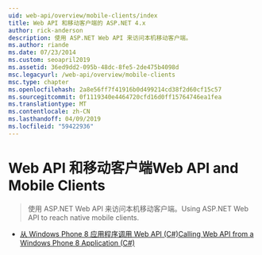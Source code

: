 ```yaml
---
uid: web-api/overview/mobile-clients/index
title: Web API 和移动客户端的 ASP.NET 4.x
author: rick-anderson
description: 使用 ASP.NET Web API 来访问本机移动客户端。
ms.author: riande
ms.date: 07/23/2014
ms.custom: seoapril2019
ms.assetid: 36ed9dd2-095b-48dc-8fe5-2de475b4098d
msc.legacyurl: /web-api/overview/mobile-clients
msc.type: chapter
ms.openlocfilehash: 2a8e56ff7f41916b0d499214cd38f2d60cf15c57
ms.sourcegitcommit: 0f1119340e4464720cfd16d0ff15764746ea1fea
ms.translationtype: MT
ms.contentlocale: zh-CN
ms.lasthandoff: 04/09/2019
ms.locfileid: "59422936"
---
```

# <a name="web-api-and-mobile-clients"></a><span data-ttu-id="36882-103">Web API 和移动客户端</span><span class="sxs-lookup"><span data-stu-id="36882-103">Web API and Mobile Clients</span></span>

> <span data-ttu-id="36882-104">使用 ASP.NET Web API 来访问本机移动客户端。</span><span class="sxs-lookup"><span data-stu-id="36882-104">Using ASP.NET Web API to reach native mobile clients.</span></span>


- [<span data-ttu-id="36882-105">从 Windows Phone 8 应用程序调用 Web API (C#)</span><span class="sxs-lookup"><span data-stu-id="36882-105">Calling Web API from a Windows Phone 8 Application (C#)</span></span>](calling-web-api-from-a-windows-phone-8-application.md)
